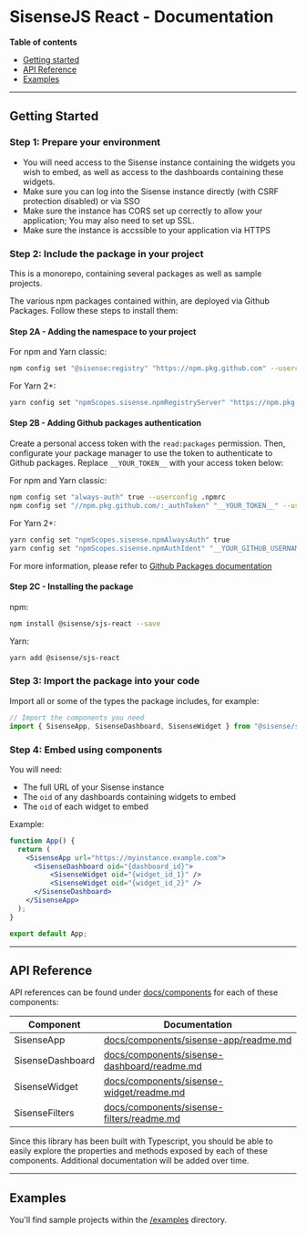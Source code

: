 # SisenseJS React - Documentation

**Table of contents**

 - [Getting started](#getting-started)
 - [API Reference](#api-reference)
 - [Examples](#examples)

----

## Getting Started

### Step 1: Prepare your environment

 - You will need access to the Sisense instance containing the widgets you wish to embed, as well as access to the dashboards containing these widgets.
 - Make sure you can log into the Sisense instance directly (with CSRF protection disabled) or via SSO
 - Make sure the instance has CORS set up correctly to allow your application; You may also need to set up SSL.
 - Make sure the instance is accssible to your application via HTTPS

### Step 2: Include the package in your project

This is a monorepo, containing several packages as well as sample projects.

The various npm packages contained within, are deployed via Github Packages. Follow these steps to install them:

#### Step 2A - Adding the namespace to your project

For npm and Yarn classic:

```sh
npm config set "@sisense:registry" "https://npm.pkg.github.com" --userconfig .npmrc
```

For Yarn 2+:

```sh
yarn config set "npmScopes.sisense.npmRegistryServer" "https://npm.pkg.github.com"
```

#### Step 2B - Adding Github packages authentication

Create a personal access token with the `read:packages` permission. Then, configurate your package manager to use the token to authenticate to Github packages. Replace `__YOUR_TOKEN__` with your access token below:

For npm and Yarn classic:

```sh
npm config set "always-auth" true --userconfig .npmrc
npm config set "//npm.pkg.github.com/:_authToken" "__YOUR_TOKEN__" --userconfig .npmrc
```

For Yarn 2+:

```sh
yarn config set "npmScopes.sisense.npmAlwaysAuth" true
yarn config set "npmScopes.sisense.npmAuthIdent" "__YOUR_GITHUB_USERNAME__:__YOUR_TOKEN__"
```

For more information, please refer to [Github Packages documentation](https://docs.github.com/en/packages/working-with-a-github-packages-registry/working-with-the-npm-registry#authenticating-to-github-packages)


#### Step 2C - Installing the package

npm:

```sh
npm install @sisense/sjs-react --save
```

Yarn:

```sh
yarn add @sisense/sjs-react
```

### Step 3: Import the package into your code

Import all or some of the types the package includes, for example:

```ts
// Import the components you need
import { SisenseApp, SisenseDashboard, SisenseWidget } from "@sisense/sjs-react";
```

### Step 4: Embed using components

You will need:

 - The full URL of your Sisense instance
 - The `oid` of any dashboards containing widgets to embed
 - The `oid` of each widget to embed

Example:

```jsx
function App() {
  return (
    <SisenseApp url="https://myinstance.example.com">
      <SisenseDashboard oid="{dashboard_id}">
          <SisenseWidget oid="{widget_id_1}" />
          <SisenseWidget oid="{widget_id_2}" />
      </SisenseDashboard>
    </SisenseApp>
  );
}

export default App;
```

----

## API Reference

API references can be found under [docs/components](docs/components) for each of these components:

| Component        | Documentation                                                                        |
|------------------|--------------------------------------------------------------------------------------|
| SisenseApp       | [docs/components/sisense-app/readme.md](docs/components/sisense-app/readme.md)       |
| SisenseDashboard | [docs/components/sisense-dashboard/readme.md](docs/components/sisense-dashboard/readme.md) |
| SisenseWidget    | [docs/components/sisense-widget/readme.md](docs/components/sisense-widget/readme.md) |
| SisenseFilters   | [docs/components/sisense-filters/readme.md](docs/components/sisense-filters/readme.md) |

Since this library has been built with Typescript, you should be able to easily explore the properties and methods exposed by each of these components. Additional documentation will be added over time.

----

## Examples

You'll find sample projects within the [/examples](/examples/) directory.
